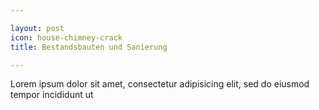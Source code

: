 ```yaml
---

layout: post
icon: house-chimney-crack
title: Bestandsbauten und Sanierung

---
```


Lorem ipsum dolor sit amet, consectetur adipisicing elit, sed do eiusmod tempor incididunt ut



